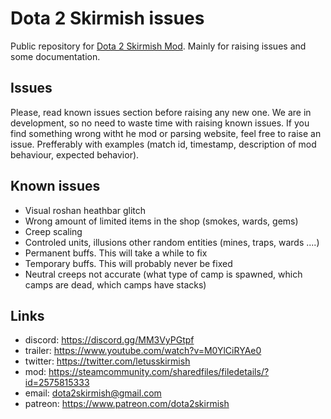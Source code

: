 # Dota 2 Skirmish issues
Public repository for [Dota 2 Skirmish Mod](https://steamcommunity.com/sharedfiles/filedetails/?id=2575815333). Mainly for raising issues and some documentation.


## Issues
Please, read known issues section before raising any new one. We are in development, so no need to waste time with raising known issues. 
If you find something wrong witht he mod or parsing website, feel free to raise an issue. Prefferably with examples (match id, timestamp, description of mod behaviour, expected behavior). 

## Known issues
- Visual roshan  heathbar glitch
- Wrong amount of limited items in the shop (smokes, wards, gems)
- Creep scaling
- Controled units, illusions other random entities (mines, traps, wards ....)
- Permanent buffs. This will take a while to fix
- Temporary buffs. This will probably never be fixed
- Neutral creeps not accurate (what type of camp is spawned, which camps are dead, which camps have stacks)


## Links
- discord: https://discord.gg/MM3VyPGtpf
- trailer: https://www.youtube.com/watch?v=M0YlCiRYAe0
- twitter: https://twitter.com/letusskirmish
- mod: https://steamcommunity.com/sharedfiles/filedetails/?id=2575815333
- email: dota2skirmish@gmail.com
- patreon: https://www.patreon.com/dota2skirmish
